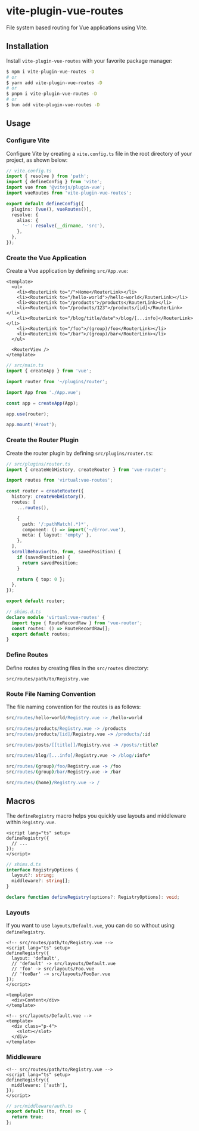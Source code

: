 # vite-plugin-vue-routes

File system based routing for Vue applications using Vite.

## Installation

Install `vite-plugin-vue-routes` with your favorite package manager:

```sh
$ npm i vite-plugin-vue-routes -D
# or
$ yarn add vite-plugin-vue-routes -D
# or
$ pnpm i vite-plugin-vue-routes -D
# or
$ bun add vite-plugin-vue-routes -D
```

## Usage

### Configure Vite

Configure Vite by creating a `vite.config.ts` file in the root directory of your project, as shown below:

```ts
// vite.config.ts
import { resolve } from 'path';
import { defineConfig } from 'vite';
import vue from '@vitejs/plugin-vue';
import vueRoutes from 'vite-plugin-vue-routes';

export default defineConfig({
  plugins: [vue(), vueRoutes()],
  resolve: {
    alias: {
      '~': resolve(__dirname, 'src'),
    },
  },
});
```

### Create the Vue Application

Create a Vue application by defining `src/App.vue`:

```vue
<template>
  <ul>
    <li><RouterLink to="/">Home</RouterLink></li>
    <li><RouterLink to="/hello-world">/hello-world</RouterLink></li>
    <li><RouterLink to="/products">/products</RouterLink></li>
    <li><RouterLink to="/products/123">/products/[id]</RouterLink></li>
    <li><RouterLink to="/blog/title/date">/blog/[...info]</RouterLink></li>
    <li><RouterLink to="/foo">/(group)/foo</RouterLink></li>
    <li><RouterLink to="/bar">/(group)/bar</RouterLink></li>
  </ul>

  <RouterView />
</template>
```

```ts
// src/main.ts
import { createApp } from 'vue';

import router from '~/plugins/router';

import App from './App.vue';

const app = createApp(App);

app.use(router);

app.mount('#root');
```

### Create the Router Plugin

Create the router plugin by defining `src/plugins/router.ts`:

```ts
// src/plugins/router.ts
import { createWebHistory, createRouter } from 'vue-router';

import routes from 'virtual:vue-routes';

const router = createRouter({
  history: createWebHistory(),
  routes: [
    ...routes(),

    {
      path: '/:pathMatch(.*)*',
      component: () => import('~/Error.vue'),
      meta: { layout: 'empty' },
    },
  ],
  scrollBehavior(to, from, savedPosition) {
    if (savedPosition) {
      return savedPosition;
    }

    return { top: 0 };
  },
});

export default router;
```

```ts
// shims.d.ts
declare module 'virtual:vue-routes' {
  import type { RouteRecordRaw } from 'vue-router';
  const routes: () => RouteRecordRaw[];
  export default routes;
}
```

### Define Routes

Define routes by creating files in the `src/routes` directory:

```
src/routes/path/to/Registry.vue
```

### Route File Naming Convention

The file naming convention for the routes is as follows:

```coffee
src/routes/hello-world/Registry.vue -> /hello-world

src/routes/products/Registry.vue -> /products
src/routes/products/[id]/Registry.vue -> /products/:id

src/routes/posts/[[title]]/Registry.vue -> /posts/:title?

src/routes/blog/[...info]/Registry.vue -> /blog/:info*

src/routes/(group)/foo/Registry.vue -> /foo
src/routes/(group)/bar/Registry.vue -> /bar

src/routes/(home)/Registry.vue -> /
```

## Macros

The `defineRegistry` macro helps you quickly use layouts and middleware within `Registry.vue`.

```vue
<script lang="ts" setup>
defineRegistry({
  // ...
});
</script>
```

```ts
// shims.d.ts
interface RegistryOptions {
  layout?: string;
  middleware?: string[];
}

declare function defineRegistry(options?: RegistryOptions): void;
```

### Layouts

If you want to use `layouts/Default.vue`, you can do so without using `defineRegistry`.

```vue
<!-- src/routes/path/to/Registry.vue -->
<script lang="ts" setup>
defineRegistry({
  layout: 'default',
  // 'default' -> src/layouts/Default.vue
  // 'foo' -> src/layouts/Foo.vue
  // 'fooBar' -> src/layouts/FooBar.vue
});
</script>

<template>
  <div>Content</div>
</template>
```

```vue
<!-- src/layouts/Default.vue -->
<template>
  <div class="p-4">
    <slot></slot>
  </div>
</template>
```

### Middleware

```vue
<!-- src/routes/path/to/Registry.vue -->
<script lang="ts" setup>
defineRegistry({
  middleware: ['auth'],
});
</script>
```

```ts
// src/middleware/auth.ts
export default (to, from) => {
  return true;
};
```
